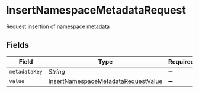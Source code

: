 # InsertNamespaceMetadataRequest

Request insertion of namespace metadata


## Fields

| Field                                                                                             | Type                                                                                              | Required                                                                                          | Description                                                                                       |
| ------------------------------------------------------------------------------------------------- | ------------------------------------------------------------------------------------------------- | ------------------------------------------------------------------------------------------------- | ------------------------------------------------------------------------------------------------- |
| `metadataKey`                                                                                     | *String*                                                                                          | :heavy_minus_sign:                                                                                | N/A                                                                                               |
| `value`                                                                                           | [InsertNamespaceMetadataRequestValue](../../models/shared/InsertNamespaceMetadataRequestValue.md) | :heavy_minus_sign:                                                                                | N/A                                                                                               |